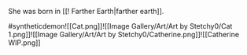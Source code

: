 She was born in [[! Farther Earth|farther earth]].

#syntheticdemon![[Cat.png]]![[Image Gallery/Art/Art by Stetchy0/Cat 1.png]]![[Image Gallery/Art/Art by Stetchy0/Catherine.png]]![[Catherine WIP.png]]